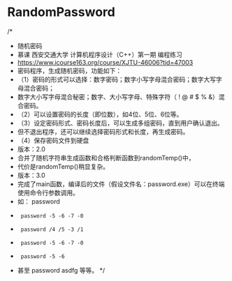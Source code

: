 # RandomPassword
/*
 * 随机密码
 * 慕课 西安交通大学 计算机程序设计（C++）第一期 编程练习
 * https://www.icourse163.org/course/XJTU-46006?tid=47003
 * 密码程序，生成随机密码，功能如下：
 * （1）密码的形式可以选择：数字密码；数字小写字母混合密码；数字大写字母混合密码；
 *   数字大小写字母混合秘密；数字、大小写字母、特殊字符（ ! @ # $ % &）混合密码。
 * （2）可以设置密码的长度（即位数），如4位、5位、6位等。
 * （3）设定密码形式、密码长度后，可以生成多组密码，直到用户确认退出。
 *   但不退出程序，还可以继续选择密码形式和长度，再生成密码。
 * （4）保存密码文件到硬盘
 * 版本：2.0
 *  合并了随机字符串生成函数和合格判断函数到randomTemp()中，
 *  代价是randomTemp()稍显复杂。
 * 版本：3.0
 * 	完成了main函数，编译后的文件（假设文件名：password.exe）可以在终端使用命令行参数调用。
 * 	如： 	password
 * 		password -5 -6 -7 -0
 * 		password /4 /5 -3 /1
 * 		password -5 -6 -7 -0
 * 		password -5 -6
 * 	甚至	password asdfg 等等。
 */
